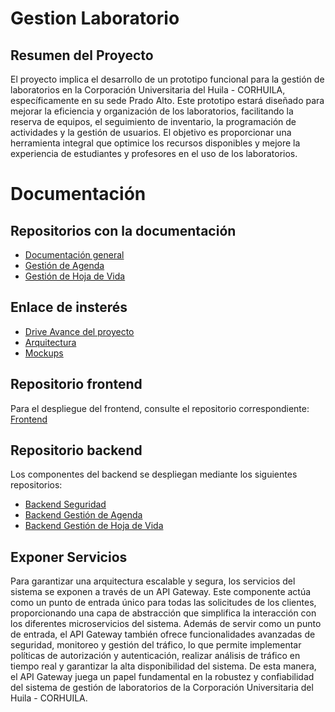 # Gestion Laboratorio

## Resumen del Proyecto

El proyecto implica el desarrollo de un prototipo funcional para la gestión de laboratorios en la Corporación Universitaria del Huila - CORHUILA, específicamente en su sede Prado Alto. Este prototipo estará diseñado para mejorar la eficiencia y organización de los laboratorios, facilitando la reserva de equipos, el seguimiento de inventario, la programación de actividades y la gestión de usuarios. El objetivo es proporcionar una herramienta integral que optimice los recursos disponibles y mejore la experiencia de estudiantes y profesores en el uso de los laboratorios.

# Documentación  

## Repositorios con la documentación
- [Documentación general](https://github.com/code-corhuila/laboratory-management.git)
- [Gestión de Agenda](https://github.com/code-corhuila/schedule-management.git) 
- [Gestión de Hoja de Vida](https://github.com/code-corhuila/equipment-lifecycle-management.git)

## Enlace de insterés

- [Drive Avance del proyecto](https://drive.google.com/drive/folders/15ec9aYpzN9O5cXdfzgiDKb8CSe-o0Jtr?usp=drive_link)
- [Arquitectura]()
- [Mockups](https://www.figma.com/file/6OVcxMlynzfsh7BmifxSbM/Proyecto-Labortorios?type=design&node-id=0-1&mode=design)

## Repositorio frontend

Para el despliegue del frontend, consulte el repositorio correspondiente: [Frontend](https://github.com/code-corhuila/frontend-laboratory-management.git)

## Repositorio backend

Los componentes del backend se despliegan mediante los siguientes repositorios:

- [Backend Seguridad](https://github.com/code-corhuila/backend-security)
- [Backend Gestión de Agenda](https://github.com/code-corhuila/backend-schedule-management.git)
- [Backend Gestión de Hoja de Vida](https://github.com/code-corhuila/backend-equipment-lifecycle-management.git)

## Exponer Servicios

Para garantizar una arquitectura escalable y segura, los servicios del sistema se exponen a través de un API Gateway. Este componente actúa como un punto de entrada único para todas las solicitudes de los clientes, proporcionando una capa de abstracción que simplifica la interacción con los diferentes microservicios del sistema. Además de servir como un punto de entrada, el API Gateway también ofrece funcionalidades avanzadas de seguridad, monitoreo y gestión del tráfico, lo que permite implementar políticas de autorización y autenticación, realizar análisis de tráfico en tiempo real y garantizar la alta disponibilidad del sistema. De esta manera, el API Gateway juega un papel fundamental en la robustez y confiabilidad del sistema de gestión de laboratorios de la Corporación Universitaria del Huila - CORHUILA.

